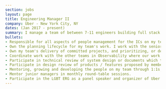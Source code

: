 ```yaml
---
section: jobs
layout: page
title: Engineering Manager II
company: Uber - New York City, NY
dates: (Jan 2017 - present)
summary: I manage a team of between 7-11 engineers building full stack applications for Observability at Uber. This includes monitoring, alerting, dashboarding, and metric querying applications used by all engineers at Uber.
bullets:
- Responsible for all aspects of people management for the ICs on my team - on-boarding, hiring, separating, performance review, and individual goal setting.
- Own the planning lifecycle for my team's work. I work with the senior technical ICs on my team and stakeholders outside of the team to determine the deliverables for each half.
- Own my team's delivery of committed projects, and prioritizing, or de-prioritizing, work as business needs change unexpectedly, or the capacity of my team changes through hiring or attrition.
- Coordinate work with the other teams in Observability where our work and their's will be complementary.
- Participate in technical review of system design or documents which the members of my team produce.
- Participate in design review of products / features proposed by members of my team.
- Mentoring, growing and developing the people on my team through 1:1s, project assignments, goal setting and rotations.
- Mentor junior managers in monthly round-table sessions.
- Participate in the LGBT ERG as a panel speaker and organizer of Uber's NYC Pride March contingent.
---
```

